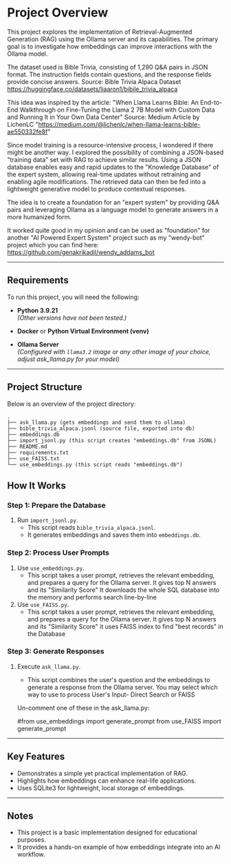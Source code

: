 # Project Overview

This project explores the implementation of Retrieval-Augmented Generation (RAG) using the Ollama server and its capabilities. The primary goal is to investigate how embeddings can improve interactions with the Ollama model.

The dataset used is Bible Trivia, consisting of 1,290 Q&A pairs in JSON format. The instruction fields contain questions, and the response fields provide concise answers.
Source: Bible Trivia Alpaca Dataset https://huggingface.co/datasets/liaaron1/bibile_trivia_alpaca

This idea was inspired by the article:
"When Llama Learns Bible: An End-to-End Walkthrough on Fine-Tuning the Llama 2 7B Model with Custom Data and Running It in Your Own Data Center"
Source: Medium Article by LichenLC "https://medium.com/@lichenlc/when-llama-learns-bible-ae550332fe8f"

Since model training is a resource-intensive process, I wondered if there might be another way. I explored the possibility of combining a JSON-based "training data" set with RAG to achieve similar results. Using a JSON database enables easy and rapid updates to the "Knowledge Database" of the expert system, allowing real-time updates without retraining and enabling agile modifications. The retrieved data can then be fed into a lightweight generative model to produce contextual responses.

The idea is to create a foundation for an "expert system" by providing Q&A pairs and leveraging Ollama as a language model to generate answers in a more humanized form.

It worked quite good in my opinion and can be used as "foundation" for another "AI Powered Expert System" project such as my "wendy-bot" project which you can find here: https://github.com/genakrikadil/wendy_addams_bot

---

## Requirements

To run this project, you will need the following:

- **Python 3.9.21**  
  *(Other versions have not been tested.)*

- **Docker** or **Python Virtual Environment (venv)**

- **Ollama Server**  
  *(Configured with `llama3.2` image or any other image of your choice, adjust ask_llama.py for your model)*

---

## Project Structure

Below is an overview of the project directory:

    .
    ├── ask_llama.py (gets embeddings and send them to ollama)
    ├── bible_trivia_alpaca.jsonl (source file, exported into db)
    ├── embeddings.db
    ├── import_jsonl.py (this script creates "embeddings.db" from JSONL)
    ├── README.md
    ├── requirements.txt
    ├── use_FAISS.txt
    └── use_embeddings.py (this script reads "embeddings.db")


## How It Works

### Step 1: Prepare the Database
1. Run `import_jsonl.py`.  
   - This script reads `bible_trivia_alpaca.jsonl`.  
   - It generates embeddings and saves them into `embeddings.db`.

### Step 2: Process User Prompts
1. Use `use_embeddings.py`.  
   - This script takes a user prompt, retrieves the relevant embedding, and prepares a query for the Ollama server. It gives top N answers and its "Similarity Score"
   It downloads the whole SQL database into the memory and performs search line-by-line
2. Use `use_FAISS.py`.  
   - This script takes a user prompt, retrieves the relevant embedding, and prepares a query for the Ollama server. It gives top N answers and its "Similarity Score"
   it uses FAISS index to find "best records" in the Database
### Step 3: Generate Responses
1. Execute `ask_llama.py`.  
   - This script combines the user's question and the embeddings to generate a response from the Ollama server.
   You may select which way to use to process User's Input- Direct Search or FAISS

   Un-comment one of these in the ask_llama.py:

   #from use_embeddings import generate_prompt
   from use_FAISS import generate_prompt   
---

## Key Features

- Demonstrates a simple yet practical implementation of RAG.
- Highlights how embeddings can enhance real-life applications.
- Uses SQLite3 for lightweight, local storage of embeddings.
---

## Notes

- This project is a basic implementation designed for educational purposes.
- It provides a hands-on example of how embeddings integrate into an AI workflow.




